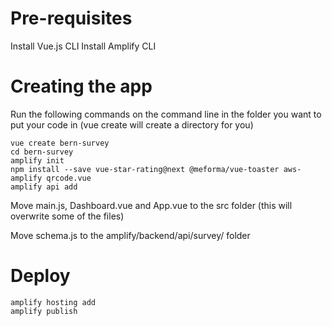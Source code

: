 # Pre-requisites

Install Vue.js CLI
Install Amplify CLI


# Creating the app

Run the following commands on the command line in the folder you want to put your code in (vue create will create a directory for you)
```
vue create bern-survey 
cd bern-survey 
amplify init
npm install --save vue-star-rating@next @meforma/vue-toaster aws-amplify qrcode.vue
amplify api add
```

Move main.js, Dashboard.vue and App.vue to the src folder (this will overwrite some of the files)

Move schema.js to the amplify/backend/api/survey/ folder

# Deploy
```
amplify hosting add
amplify publish
```
